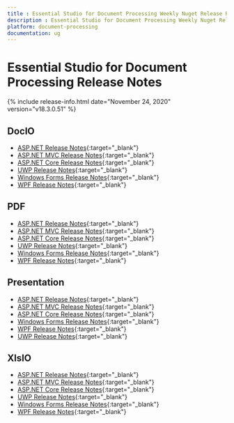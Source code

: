 ```yaml
---
title : Essential Studio for Document Processing Weekly Nuget Release Release Notes  
description : Essential Studio for Document Processing Weekly Nuget Release Release Notes  
platform: document-processing
documentation: ug
---
```


# Essential Studio for Document Processing  Release Notes  

{% include release-info.html date="November 24, 2020" version="v18.3.0.51" %} 

## DocIO

* [ASP.NET Release Notes](/aspnet/release-notes/v18.3.0.51#docio){:target="_blank"}
* [ASP.NET MVC Release Notes](/aspnetmvc/release-notes/v18.3.0.51#docio){:target="_blank"}
* [ASP.NET Core Release Notes](/aspnet-core/release-notes/v18.3.0.51#docio){:target="_blank"}
* [UWP Release Notes](/uwp/release-notes/v18.3.0.51#docio){:target="_blank"}
* [Windows Forms Release Notes](/windowsforms/release-notes/v18.3.0.51#docio){:target="_blank"}
* [WPF Release Notes](/wpf/release-notes/v18.3.0.51#docio){:target="_blank"}


## PDF

* [ASP.NET Release Notes](/aspnet/release-notes/v18.3.0.51#pdf){:target="_blank"}
* [ASP.NET MVC Release Notes](/aspnetmvc/release-notes/v18.3.0.51#pdf){:target="_blank"}
* [ASP.NET Core Release Notes](/aspnet-core/release-notes/v18.3.0.51#pdf){:target="_blank"}
* [UWP Release Notes](/uwp/release-notes/v18.3.0.51#pdf){:target="_blank"}
* [Windows Forms Release Notes](/windowsforms/release-notes/v18.3.0.51#pdf){:target="_blank"}
* [WPF Release Notes](/wpf/release-notes/v18.3.0.51#pdf){:target="_blank"}


## Presentation

* [ASP.NET Release Notes](/aspnet/release-notes/v18.3.0.51#presentation){:target="_blank"}
* [ASP.NET MVC Release Notes](/aspnetmvc/release-notes/v18.3.0.51#presentation){:target="_blank"}
* [ASP.NET Core Release Notes](/aspnet-core/release-notes/v18.3.0.51#presentation){:target="_blank"}
* [Windows Forms Release Notes](/windowsforms/release-notes/v18.3.0.51#presentation){:target="_blank"}
* [WPF Release Notes](/wpf/release-notes/v18.3.0.51#presentation){:target="_blank"}
* [UWP Release Notes](/uwp/release-notes/v18.3.0.51#presentation){:target="_blank"}


## XlsIO

* [ASP.NET Release Notes](/aspnet/release-notes/v18.3.0.51#xlsio){:target="_blank"}
* [ASP.NET MVC Release Notes](/aspnetmvc/release-notes/v18.3.0.51#xlsio){:target="_blank"}
* [ASP.NET Core Release Notes](/aspnet-core/release-notes/v18.3.0.51#xlsio){:target="_blank"}
* [UWP Release Notes](/uwp/release-notes/v18.3.0.51#xlsio){:target="_blank"}
* [Windows Forms Release Notes](/windowsforms/release-notes/v18.3.0.51#xlsio){:target="_blank"}
* [WPF Release Notes](/wpf/release-notes/v18.3.0.51#xlsio){:target="_blank"}